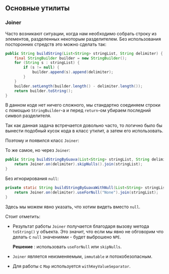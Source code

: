 ## Основные утилиты
### Joiner
Часто возникают ситуации, когда нам необходимо собрать строку из элементов, разделенных некоторым
разделителем.
Без использования посторонних стредств это можно сделать так:
```java
public String buildString(List<String> stringList, String delimiter) {
    final StringBuilder builder = new StringBuilder();
    for (String s : stringList) {
        if (s != null) {
            builder.append(s).append(delimiter);
        }
    }
    builder.setLength(builder.length() - delimiter.length());
    return builder.toString();
}
```
В данном коде нет ничего сложного, мы стандартно соединяем строки с помощью
`StringBuilder`-а и перед `return`-ом убираем последний символ разделителя.

Так как данная задача встречается довольно часто, то логично было бы вынести
подобный кусок кода в класс утилит, а затем его использовать.

Поэтому и появился класс `Joiner`:

То же самое, но через `Joiner`:
```java
public String buildStringByGuava(List<String> stringList, String delimiter) {
    return Joiner.on(delimiter).skipNulls().join(stringList);
}
```

Без игнорирования `null`:
```java
private static String buildStringByGuavaWithNull(List<String> stringList, String delimiter) {
    return Joiner.on(delimiter).useForNull("None").join(stringList);
}
```

Здесь мы можем явно указать, что хотим видеть вместо `null`.



Стоит отметить:
* Результат работы `Joiner` получается благодаря вызову метода `toString()` у объекта.
Это значит, что если мы явно не обговорим что делать с `null` значениями - будет выброшено `NPE`.

  **Решение** : использовать `useForNull` или `skipNulls`.

* `Joiner` является неизменяемым, `immutable` и потокобезопасным.
* Для работы с `Map` используется `withKeyValueSeparator`.
